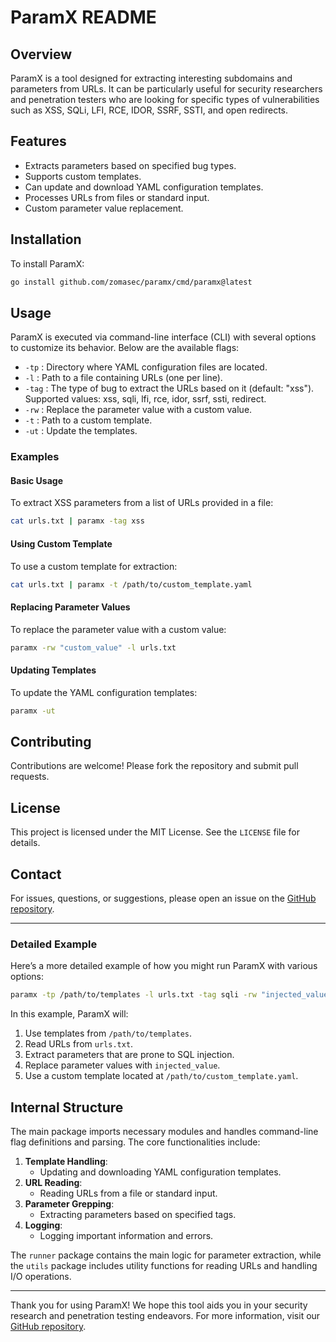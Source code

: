 # ParamX README

## Overview

ParamX is a tool designed for extracting interesting subdomains and parameters from URLs. It can be particularly useful for security researchers and penetration testers who are looking for specific types of vulnerabilities such as XSS, SQLi, LFI, RCE, IDOR, SSRF, SSTI, and open redirects.

## Features

- Extracts parameters based on specified bug types.
- Supports custom templates.
- Can update and download YAML configuration templates.
- Processes URLs from files or standard input.
- Custom parameter value replacement.

## Installation

To install ParamX:

```sh
go install github.com/zomasec/paramx/cmd/paramx@latest

```

## Usage

ParamX is executed via command-line interface (CLI) with several options to customize its behavior. Below are the available flags:

- `-tp` : Directory where YAML configuration files are located.
- `-l` : Path to a file containing URLs (one per line).
- `-tag` : The type of bug to extract the URLs based on it (default: "xss"). Supported values: xss, sqli, lfi, rce, idor, ssrf, ssti, redirect.
- `-rw` : Replace the parameter value with a custom value.
- `-t` : Path to a custom template.
- `-ut` : Update the templates.

### Examples

#### Basic Usage

To extract XSS parameters from a list of URLs provided in a file:

```sh
cat urls.txt | paramx -tag xss
```

#### Using Custom Template

To use a custom template for extraction:

```sh
cat urls.txt | paramx -t /path/to/custom_template.yaml  
```

#### Replacing Parameter Values

To replace the parameter value with a custom value:

```sh
paramx -rw "custom_value" -l urls.txt
```

#### Updating Templates

To update the YAML configuration templates:

```sh
paramx -ut
```

## Contributing

Contributions are welcome! Please fork the repository and submit pull requests.

## License

This project is licensed under the MIT License. See the `LICENSE` file for details.

## Contact

For issues, questions, or suggestions, please open an issue on the [GitHub repository](https://github.com/zomasec/paramx).

---

### Detailed Example

Here’s a more detailed example of how you might run ParamX with various options:

```sh
paramx -tp /path/to/templates -l urls.txt -tag sqli -rw "injected_value" -t /path/to/custom_template.yaml
```

In this example, ParamX will:

1. Use templates from `/path/to/templates`.
2. Read URLs from `urls.txt`.
3. Extract parameters that are prone to SQL injection.
4. Replace parameter values with `injected_value`.
5. Use a custom template located at `/path/to/custom_template.yaml`.

## Internal Structure

The main package imports necessary modules and handles command-line flag definitions and parsing. The core functionalities include:

1. **Template Handling**:
   - Updating and downloading YAML configuration templates.
2. **URL Reading**:
   - Reading URLs from a file or standard input.
3. **Parameter Grepping**:
   - Extracting parameters based on specified tags.
4. **Logging**:
   - Logging important information and errors.

The `runner` package contains the main logic for parameter extraction, while the `utils` package includes utility functions for reading URLs and handling I/O operations.

---

Thank you for using ParamX! We hope this tool aids you in your security research and penetration testing endeavors. For more information, visit our [GitHub repository](https://github.com/zomasec/paramx).
